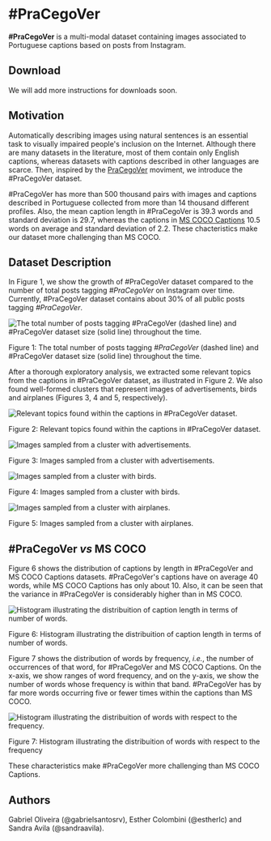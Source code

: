 # \#PraCegoVer

**\#PraCegoVer** is a multi-modal dataset containing images associated to Portuguese captions based on posts from Instagram.

## Download
We will add more instructions for downloads soon.

## Motivation
Automatically describing images using natural sentences is an essential task to visually impaired people's inclusion on the Internet.
Although there are many datasets in the literature, most of them contain only English captions, whereas datasets with captions described in other languages are scarce. Then, inspired by the [PraCegoVer](https://mwpt.com.br/criadora-do-projeto-pracegover-incentiva-descricao-de-imagens-na-web/) moviment, we introduce the \#PraCegoVer dataset.

\#PraCegoVer has more than 500 thousand pairs with images and captions described in Portuguese collected from more than 14 thousand different profiles. Also, 
the mean caption length in \#PraCegoVer is 39.3 words and standard deviation is 29.7, whereas the captions in [MS COCO Captions](http://cocodataset.org/) 10.5	words on average and standard deviation of 2.2. These chacteristics make our dataset more challenging than MS COCO.

## Dataset Description

In Figure 1, we show the growth of \#PraCegoVer dataset compared to the number of total posts tagging  *\#PraCegoVer* on Instagram over time. Currently, \#PraCegoVer dataset contains about 30\% of all public posts tagging  *\#PraCegoVer*.

![The total number of posts tagging \#PraCegoVer (dashed line) and \#PraCegoVer dataset size (solid line) throughout the time.](https://github.com/gabrielsantosrv/PraCegoVer/blob/main/assets/dataset_size_over_time.png) 

Figure 1: The total number of posts tagging *\#PraCegoVer* (dashed line) and \#PraCegoVer dataset size (solid line) throughout the time.


After a thorough exploratory analysis, we extracted some relevant topics from the captions in \#PraCegoVer dataset, as illustrated in Figure 2. We also found well-formed clusters that represent images of advertisements, birds and airplanes (Figures 3, 4 and 5, respectively).

![Relevant topics found within the captions in \#PraCegoVer dataset.](https://github.com/gabrielsantosrv/PraCegoVer/blob/main/assets/caption_topics.png) 

Figure 2: Relevant topics found within the captions in \#PraCegoVer dataset.


![Images sampled from a cluster with advertisements.](https://github.com/gabrielsantosrv/PraCegoVer/blob/main/assets/cluster_ads.png) 

Figure 3: Images sampled from a cluster with advertisements.


![Images sampled from a cluster with birds.](https://github.com/gabrielsantosrv/PraCegoVer/blob/main/assets/cluster_birds.png) 

Figure 4: Images sampled from a cluster with birds.


![Images sampled from a cluster with airplanes.](https://github.com/gabrielsantosrv/PraCegoVer/blob/main/assets/cluster_airplanes.png) 

Figure 5: Images sampled from a cluster with airplanes.

## \#PraCegoVer *vs* MS COCO

Figure 6 shows the distribution of captions by length in \#PraCegoVer and MS COCO Captions datasets. \#PraCegoVer's captions have on average 40 words, while MS COCO Captions has only about 10. Also, it can be seen that the variance in \#PraCegoVer is considerably higher than in MS COCO.

![Histogram illustrating the distribuition of caption length in terms of number of words.](https://github.com/gabrielsantosrv/PraCegoVer/blob/main/assets/joint_histogram_posts_by_text_length.png) 

Figure 6: Histogram illustrating the distribuition of caption length in terms of number of words.

Figure 7 shows the distribution of words by frequency, *i.e.*, the number of occurrences of that word, for \#PraCegoVer and MS COCO Captions. On the x-axis, we show ranges of word frequency, and on the y-axis, we show the number of words whose frequency is within that band. \#PraCegoVer has by far more words occurring five or fewer times within the captions than MS COCO. 

![Histogram illustrating the distribuition of words with respect to the frequency.](https://github.com/gabrielsantosrv/PraCegoVer/blob/main/assets/joint_plot_word_frequency.png) 

Figure 7: Histogram illustrating the distribuition of words with respect to the frequency

These characteristics make \#PraCegoVer more challenging than MS COCO Captions.

## Authors
Gabriel Oliveira (@gabrielsantosrv), Esther Colombini (@estherlc) and Sandra Avila (@sandraavila). 
